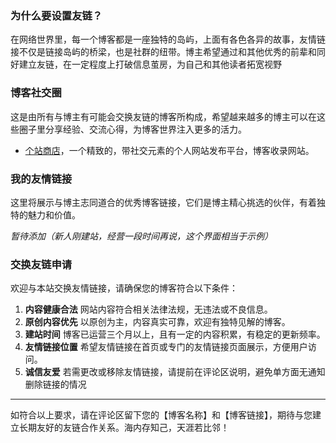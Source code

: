 ###  为什么要设置友链？

  在网络世界里，每一个博客都是一座独特的岛屿，上面有各色各异的故事，友情链接不仅是链接岛屿的桥梁，也是社群的纽带。博主希望通过和其他优秀的前辈和同好建立友链，在一定程度上打破信息茧房，为自己和其他读者拓宽视野

###  博客社交圈

这是由所有与博主有可能会交换友链的博客所构成，希望越来越多的博主可以在这些圈子里分享经验、交流心得，为博客世界注入更多的活力。

-  [个站商店](https://storeweb.cn/)，一个精致的，带社交元素的个人网站发布平台，博客收录网站。

###  我的友情链接

这里将展示与博主志同道合的优秀博客链接，它们是博主精心挑选的伙伴，有着独特的魅力和价值。

*暂待添加（新人刚建站，经营一段时间再说，这个界面相当于示例）*

###  交换友链申请

欢迎与本站交换友情链接，请确保您的博客符合以下条件：

1. **内容健康合法**
   网站内容符合相关法律法规，无违法或不良信息。
2. **原创内容优先**
   以原创为主，内容真实可靠，欢迎有独特见解的博客。
3. **建站时间**
   博客已运营三个月以上，且有一定的内容积累，有稳定的更新频率。
4. **友情链接位置**
   希望友情链接在首页或专门的友情链接页面展示，方便用户访问。
5. **诚信友爱**
   若需更改或移除友情链接，请提前在评论区说明，避免单方面无通知删除链接的情况

------

如符合以上要求，请在评论区留下您的【博客名称】和【博客链接】，期待与您建立长期友好的友链合作关系。海内存知己，天涯若比邻！